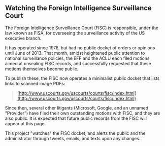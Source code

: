 ## Watching the Foreign Intelligence Surveillance Court

The Foreign Intelligence Surveillance Court (FISC) is responsible, under the law known as FISA, for overseeing the surveillance activity of the US executive branch.

It has operated since 1978, but had no public docket of orders or opinions until June of 2013. That month, amidst heightened public attention to national surveillance policies, the EFF and the ACLU each filed motions aimed at unsealing FISC records, and successfully requested that these motions themselves become public.

To publish these, the FISC now operates a minimalist public docket that lists links to scanned image PDFs:

> [http://www.uscourts.gov/uscourts/courts/fisc/index.html](http://www.uscourts.gov/uscourts/courts/fisc/index.html)

Since then, several other litigants (Microsoft, Google, and an unnamed "Provider") have filed their own outstanding motions with FISC, and they are also public. It is expected that future public records from the FISC will appear at this page.

This project "watches" the FISC docket, and alerts the public and the administrator through tweets, emails, and texts upon any changes.